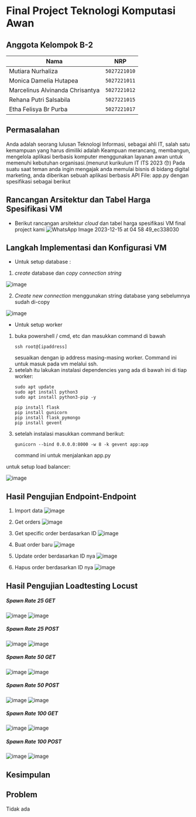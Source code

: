 # Final Project Teknologi Komputasi Awan

## Anggota Kelompok B-2

| Nama                            | NRP          |
| ------------------------------- | ------------ |
| Mutiara Nurhaliza               | `5027221010` |
| Monica Damelia Hutapea          | `5027221011` |
| Marcelinus Alvinanda Chrisantya | `5027221012` |
| Rehana Putri Salsabila          | `5027221015` |
| Etha Felisya Br Purba           | `5027221017` |


## Permasalahan

Anda adalah seorang lulusan Teknologi Informasi, sebagai ahli IT, salah satu kemampuan yang harus dimiliki adalah Keampuan merancang, membangun, mengelola aplikasi berbasis komputer menggunakan layanan awan untuk memenuhi kebutuhan organisasi.(menurut kurikulum IT ITS 2023 😙)
Pada suatu saat teman anda ingin mengajak anda memulai bisnis di bidang digital marketing, anda diberikan sebuah aplikasi berbasis API File: app.py dengan spesifikasi sebagai berikut

## Rancangan Arsitektur dan Tabel Harga Spesifikasi VM
- Berikut rancangan arsitektur _cloud_ dan tabel harga spesifikasi VM final project kami
![WhatsApp Image 2023-12-15 at 04 58 49_ec338030](https://github.com/J0see1/FP-TKA/assets/124648489/580a3f3b-e728-41e7-b9f5-621b235d2303)


## Langkah Implementasi dan Konfigurasi VM

- Untuk setup database :
   
1. _create_ database dan _copy connection string_

![image](https://github.com/J0see1/FP-TKA/assets/134209563/5372d41b-48b9-4ea9-b856-24f6799564b5)

2. _Create new connection_ menggunakan string database yang sebelumnya sudah di-copy

![image](https://github.com/J0see1/FP-TKA/assets/134209563/921689e6-b804-408c-ae0b-ed3a6491a8cf)

- Untuk setup worker

1. buka powershell / cmd, etc dan masukkan command di bawah
   ```
   ssh root@[ipaddress]
   ```
   sesuaikan dengan ip address masing-masing worker. Command ini untuk masuk pada vm melalui ssh.
2. setelah itu lakukan instalasi dependencies yang ada di bawah ini di tiap worker:
   ```
   sudo apt update
   sudo apt install python3
   sudo apt install python3-pip -y

   pip install flask
   pip install gunicorn
   pip install flask_pymongo
   pip install gevent
   ```
3. setelah instalasi masukkan command berikut:
   ```
   gunicorn --bind 0.0.0.0:8000 -w 8 -k gevent app:app
   ```
   command ini untuk menjalankan app.py

untuk setup load balancer:

![image](https://github.com/J0see1/FP-TKA/assets/134209563/f3e66a0e-fc01-45a4-a18a-46a6e72018dd)


## Hasil Pengujian Endpoint-Endpoint

1. Import data
![image](https://github.com/J0see1/FP-TKA/assets/134209563/38ec8262-e131-4933-88ef-af351cdcc864)

2. Get orders
![image](https://github.com/J0see1/FP-TKA/assets/134209563/6fa11cba-7dd2-4479-854a-ae2a53027785)

3. Get specific order berdasarkan ID
![image](https://github.com/J0see1/FP-TKA/assets/134209563/57da4b7e-3268-4202-acd0-b42ca775b851)

4. Buat order baru
![image](https://github.com/J0see1/FP-TKA/assets/134209563/2791de0b-220e-40c1-a99b-644b9c615e89)

5. Update order berdasarkan ID nya
![image](https://github.com/J0see1/FP-TKA/assets/134209563/a3110ef1-7da6-4388-8d10-f5628264e021)

6. Hapus order berdasarkan ID nya
![image](https://github.com/J0see1/FP-TKA/assets/134209563/182222fc-3dcb-4a8d-8a7e-f024b3e15e4d)

## Hasil Pengujian Loadtesting Locust
##### Spawn Rate 25 GET
![image](https://github.com/J0see1/FP-TKA/assets/135596748/8fce3336-3ee7-4c37-a15f-896640ea3e6a)
![image](https://github.com/J0see1/FP-TKA/assets/135596748/cee53bf6-6030-416a-bd53-98f8b095b829)

##### Spawn Rate 25 POST
![image](https://github.com/J0see1/FP-TKA/assets/135596748/cd096903-9af0-4d86-aab5-3e059af3c1c4)
![image](https://github.com/J0see1/FP-TKA/assets/135596748/306521c0-fc99-4706-8d8b-23ae764cab93)

##### Spawn Rate 50 GET 
![image](https://github.com/J0see1/FP-TKA/assets/135596748/c5c9a7df-a2b6-49b4-8c88-232c36419467)
![image](https://github.com/J0see1/FP-TKA/assets/135596748/bbc28033-1558-4c22-a6dc-d51766f6d991)

##### Spawn Rate 50 POST
![image](https://github.com/J0see1/FP-TKA/assets/135596748/d41b9e5c-1492-4d14-8774-1ee1a427ffe2)
![image](https://github.com/J0see1/FP-TKA/assets/135596748/6af91767-c78f-49d8-952d-5d6ccb15ba18)

##### Spawn Rate 100 GET
![image](https://github.com/J0see1/FP-TKA/assets/135596748/7c858ecb-a9c6-429a-a12d-48f70c92991f)
![image](https://github.com/J0see1/FP-TKA/assets/135596748/85303d93-977a-4240-b206-81be905c49b8)

##### Spawn Rate 100 POST
![image](https://github.com/J0see1/FP-TKA/assets/135596748/d1071f2f-8d4a-4f56-aa10-b9788cfb2d5a)
![image](https://github.com/J0see1/FP-TKA/assets/135596748/f6c5d44f-ed05-4a91-b625-ab432820758d)


## Kesimpulan

## Problem

Tidak ada

